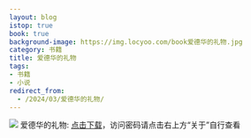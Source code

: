 ```yaml
---
layout: blog
istop: true
book: true
background-image: https://img.locyoo.com/book爱德华的礼物.jpg
category: 书籍
title: 爱德华的礼物
tags:
- 书籍
- 小说
redirect_from:
  - /2024/03/爱德华的礼物/
---
```

![](https://img.locyoo.com/book爱德华的礼物.jpg)
爱德华的礼物: <a name = "ref1" href="https://url18.ctfile.com/f/50983618-1041254989-aecad5?p=3619">点击下载</a>，访问密码请点击右上方“关于”自行查看